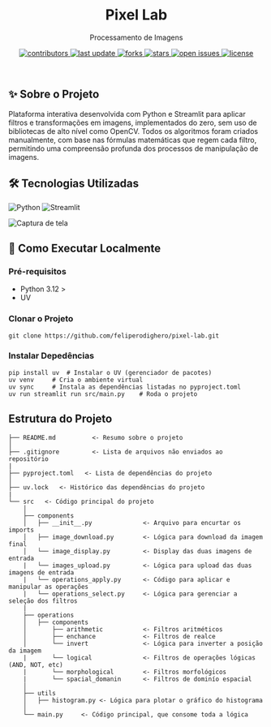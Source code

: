 <div align="center">

  <h1>Pixel Lab</h1>

  <p>
    Processamento de Imagens
  </p>

<p>
  <a href="https://github.com/feliperodighero/pixel-lab/graphs/contributors">
    <img src="https://img.shields.io/github/contributors/feliperodighero/pixel-lab" alt="contributors" />
  </a>
  <a href="">
    <img src="https://img.shields.io/github/last-commit/feliperodighero/pixel-lab" alt="last update" />
  </a>
  <a href="https://github.com/feliperodighero/pixel-lab/network/members">
    <img src="https://img.shields.io/github/forks/feliperodighero/pixel-lab" alt="forks" />
  </a>
  <a href="https://github.com/feliperodighero/pixel-lab/stargazers">
    <img src="https://img.shields.io/github/stars/feliperodighero/pixel-lab" alt="stars" />
  </a>
  <a href="https://github.com/feliperodighero/pixel-lab/issues/">
    <img src="https://img.shields.io/github/issues/feliperodighero/pixel-lab" alt="open issues" />
  </a>
  <a href="https://github.com/feliperodighero/pixel-lab/blob/master/LICENSE">
    <img src="https://img.shields.io/github/license/feliperodighero/pixel-lab.svg" alt="license" />
  </a>
</p>
</div>
<br />

## ✨ Sobre o Projeto

Plataforma interativa desenvolvida com Python e Streamlit para aplicar filtros e transformações em imagens, implementados do zero, sem uso de bibliotecas de alto nível como OpenCV. Todos os algoritmos foram criados manualmente, com base nas fórmulas matemáticas que regem cada filtro, permitindo uma compreensão profunda dos processos de manipulação de imagens.

## 🛠 Tecnologias Utilizadas

<p>
  <img src="https://img.shields.io/badge/Python-3776AB?logo=python&logoColor=fff&style=for-the-badge" alt="Python" />
  <img src="https://img.shields.io/badge/Streamlit-FF4B4B?logo=streamlit&logoColor=fff&style=for-the-badge" alt="Streamlit" />
</p>

![Captura de tela](https://github.com/user-attachments/assets/32447927-0201-4088-9339-1fd3b45e6a54)

## 🚀 Como Executar Localmente

### Pré-requisitos

- Python 3.12 >
- UV

### Clonar o Projeto

`git clone https://github.com/feliperodighero/pixel-lab.git`

### Instalar Depedências

````
pip install uv  # Instalar o UV (gerenciador de pacotes)
uv venv     # Cria o ambiente virtual
uv sync     # Instala as dependências listadas no pyproject.toml
uv run streamlit run src/main.py    # Roda o projeto
````

## Estrutura do Projeto

```
├── README.md          <- Resumo sobre o projeto
│
├── .gitignore         <- Lista de arquivos não enviados ao repositório
|
├── pyproject.toml   <- Lista de dependências do projeto
│
├── uv.lock   <- Histórico das dependências do projeto
|
└── src   <- Código principal do projeto
    │
    ├── components
    │   ├── __init__.py              <- Arquivo para encurtar os imports
    │   ├── image_download.py        <- Lógica para download da imagem final
    │   └── image_display.py         <- Display das duas imagens de entrada
    |   └── images_upload.py         <- Lógica para upload das duas imagens de entrada
    |   └── operations_apply.py      <- Código para aplicar e manipular as operações
    |   └── operations_select.py     <- Lógica para gerenciar a seleção dos filtros
    |
    ├── operations
    │   ├── components
    │       ├── arithmetic           <- Filtros aritméticos
    │       ├── enchance             <- Filtros de realce
    │       └── invert               <- Lógica para inverter a posição da imagem
    |       └── logical              <- Filtros de operações lógicas (AND, NOT, etc)
    |       └── morphological        <- Filtros morfológicos
    |       └── spacial_domanin      <- Filtros de dominío espacial
    │
    ├── utils
    │   ├── histogram.py <- Lógica para plotar o gráfico do histograma
    │
    └── main.py     <- Código principal, que consome toda a lógica
```
